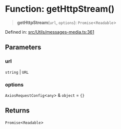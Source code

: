 # Function: getHttpStream()

> **getHttpStream**(`url`, `options`): `Promise`\<`Readable`\>

Defined in: [src/Utils/messages-media.ts:361](https://github.com/Fokusdotid/bail/blob/a029a4f9908cd3806112e8438f5a31dda1376b84/src/Utils/messages-media.ts#L361)

## Parameters

### url

`string` | `URL`

### options

`AxiosRequestConfig`\<`any`\> & `object` = `{}`

## Returns

`Promise`\<`Readable`\>
